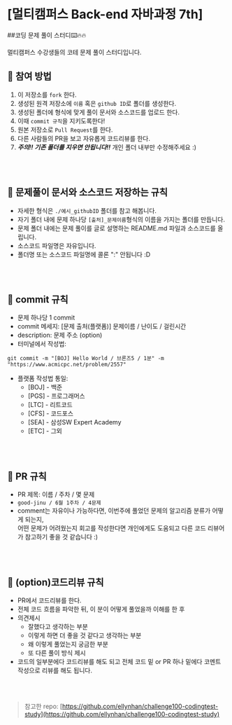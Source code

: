 # [멀티캠퍼스 Back-end 자바과정 7th]
##코딩 문제 풀이 스터디⌨️🔥🔥

멀티캠퍼스 수강생들의 코테 문제 풀이 스터디입니다.

## 📌 참여 방법
1. 이 저장소를 `fork` 한다.
2. 생성된 원격 저장소에 `이름` 혹은 `github ID`로 폴더를 생성한다.
3. 생성된 폴더에 형식에 맞게 풀이 문서와 소스코드를 업로드 한다.
4. 이때 `commit 규칙`을 지키도록한다!
5. 원본 저장소로 `Pull Request`를 한다.
6. 다른 사람들의 PR을 보고 자유롭게 코드리뷰를 한다.
7. ***주의!! 기존 폴더를 지우면 안됩니다!!*** 개인 폴더 내부만 수정해주세요 :)

<br />
<br />

## 📌 문제풀이 문서와 소스코드 저장하는 규칙 
- 자세한 형식은 `./예시_githubID` 폴더를 참고 해봅니다.
- 자기 폴더 내에 문제 하나당 `[출처]_문제이름`형식의 이름을 가지는 폴더를 만듭니다.
- 문제 폴더 내에는 문제 풀이를 글로 설명하는 README.md 파일과 소스코드를 올립니다.
- 소스코드 파일명은 자유입니다.
- 폴더명 또는 소스코드 파일명에 콜론 ":" 안됩니다 :D

<br />
<br />

## 📌 commit 규칙
- 문제 하나당 1 commit
- commit 메세지: [문제 출처(플랫폼)] 문제이름 / 난이도 / 걸린시간 
- description: 문제 주소 (option)
- 터미널에서 작성법: 
```
git commit -m "[BOJ] Hello World / 브론즈5 / 1분" -m "https://www.acmicpc.net/problem/2557"
```
- 플랫폼 작성법 통일: 
  * [BOJ] - 백준 
  * [PGS] - 프로그래머스
  * [LTC] - 리트코드
  * [CFS] - 코드포스
  * [SEA] - 삼성SW Expert Academy
  * [ETC] - 그외

<br />
<br />

## 📌 PR 규칙
- PR 제목: 이름 / 주차 / 몇 문제
-  ```good-jinu / 6월 1주차 / 4문제 ```
-  comment는 자유이나 가능하다면, 이번주에 풀었던 문제의 알고리즘 분류가 어떻게 되는지, <br> 어떤 문제가 어려웠는지 회고를 작성한다면 개인에게도 도움되고 다른 코드 리뷰어가 참고하기 좋을 것 같습니다 :)


<br />
<br />

## 📌 (option)코드리뷰 규칙
- PR에서 코드리뷰를 한다.
- 전체 코드 흐름을 파악한 뒤, 이 분이 어떻게 풀었을까 이해를 한 후 
- 의견제시
  -   잘했다고 생각하는 부분
  -   이렇게 하면 더 좋을 것 같다고 생각하는 부분
  -   왜 이렇게 풀었는지 궁금한 부분
  -   또 다른 풀이 방식 제시
- 코드의 일부분에다 코드리뷰를 해도 되고 전체 코드 밑 or PR 하나 밑에다 코멘트 작성으로 리뷰를 해도 됩니다.

<br />
<br />

> 참고한 repo: [https://github.com/ellynhan/challenge100-codingtest-study](https://github.com/ellynhan/challenge100-codingtest-study)

